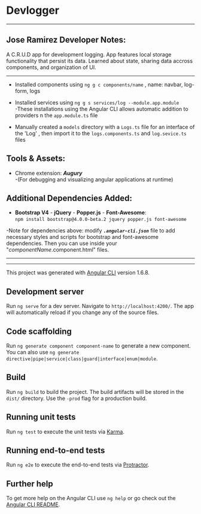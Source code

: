 # Devlogger

---
Jose Ramirez Developer Notes:
---

A C.R.U.D app for development logging. App features local storage functionality that persist its data.
Learned about state, sharing data accross components, and organization of UI.

---

* Installed components using `ng g c components/name` , name: navbar, log-form, logs <br>
* Installed services using `ng g s services/log --module.app.module` <br>-These installations using the Angular CLI allows automatic addition to providers n the `app.module.ts` file <br>

* Manually created a `models` directory with a `Logs.ts` file for an interface of the 'Log' , then import it to the `logs.components.ts` and `log.sevice.ts` files<br>

## Tools & Assets:

* Chrome extension: <i><strong> Augury</strong></i> <br> 
-(For debugging and visualizing angular applications at runtime) <br>

## Additional Dependencies Added:

* <strong>Bootstrap V4</strong> - <strong>jQuery</strong> - <strong>Popper.js</strong> - <strong>Font-Awesome</strong>:<br> `npm install bootstrap@4.0.0-beta.2 jquery popper.js font-awesome` <br>

-Note for dependencies above: modify <i><strong>`.angular-cli.json`</strong></i> file to add necessary styles and scripts for bootstrap and font-awesome dependencies. Then you can use inside your "<i>componentName</i>.component.html" files. <br>	

---
---

This project was generated with [Angular CLI](https://github.com/angular/angular-cli) version 1.6.8.

## Development server

Run `ng serve` for a dev server. Navigate to `http://localhost:4200/`. The app will automatically reload if you change any of the source files.

## Code scaffolding

Run `ng generate component component-name` to generate a new component. You can also use `ng generate directive|pipe|service|class|guard|interface|enum|module`.

## Build

Run `ng build` to build the project. The build artifacts will be stored in the `dist/` directory. Use the `-prod` flag for a production build.

## Running unit tests

Run `ng test` to execute the unit tests via [Karma](https://karma-runner.github.io).

## Running end-to-end tests

Run `ng e2e` to execute the end-to-end tests via [Protractor](http://www.protractortest.org/).

## Further help

To get more help on the Angular CLI use `ng help` or go check out the [Angular CLI README](https://github.com/angular/angular-cli/blob/master/README.md).
